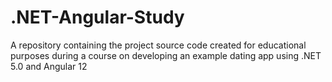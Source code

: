 # .NET-Angular-Study
A repository containing the project source code created for educational purposes during a course on developing an example dating app using .NET 5.0 and Angular 12
